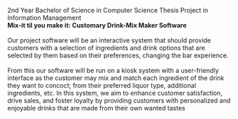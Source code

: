 2nd Year Bachelor of Science in Computer Science Thesis Project in Information Management <br>
<b> Mix-it til you make it: Customary Drink-Mix Maker Software </b><br>
<br>
  Our project software will be an interactive system that should provide customers 
with a selection of ingredients and drink options that are selected by them based on 
their preferences, changing the bar experience.<br>
<br>
From this our software will be run on a kiosk system with a user-friendly interface 
as the customer may mix and match each ingredient of the drink they want to 
concoct; from their preferred liquor type, additional ingredients, etc. In this system, 
we aim to enhance customer satisfaction, drive sales, and foster loyalty by 
providing customers with personalized and enjoyable drinks that are made from 
their own wanted tastes
